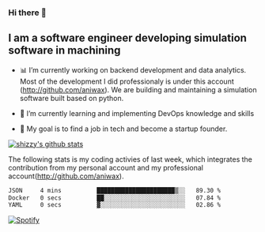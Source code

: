### Hi there 👋

## I am a software engineer developing simulation software in machining
- :bar_chart: I’m currently working on backend development and data analytics.
Most of the development I did professionaly is under this account (http://github.com/aniwax). We are building and maintaining a simulation software built based on python. 

- 🌱 I’m currently learning and implementing DevOps knowledge and skills
- :dart: My goal is to find a job in tech and become a startup founder.


[![shizzy's github stats](https://github-readme-stats.vercel.app/api?username=shirzartenwer)](https://github.com/anuraghazra/github-readme-stats)

The following stats is my coding activies of last week, which integrates the contribution from my personal account and my professional account(http://github.com/aniwax). 


 <!--START_SECTION:waka-->

```txt
JSON     4 mins          ██████████████████████▒░░   89.30 %
Docker   0 secs          ██░░░░░░░░░░░░░░░░░░░░░░░   07.84 %
YAML     0 secs          ▓░░░░░░░░░░░░░░░░░░░░░░░░   02.86 %
```

<!--END_SECTION:waka-->
[![Spotify](https://spotify-on-github-git-master.shirzartenwer.vercel.app/api/spotify)](https://open.spotify.com/user/21j6s322bjrhxlx67pyzkc4ki)
